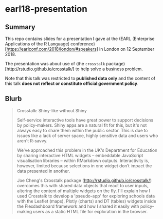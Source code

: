 # earl18-presentation

## Summary

This repo contains slides for a presentation I gave at the (EARL (Enterprise Applications of the R Language) conference)[https://earlconf.com/2018/london/#speakers] in London on 12 September 2018.

The presentation was about use of (the `crosstalk` package)[http://rstudio.github.io/crosstalk/] to help solve a business problem.

Note that this talk was restricted to **published data only** and the content of this talk **does not reflect or constitute official government policy**.

## Blurb

>Crosstalk: Shiny-like without Shiny
>
>Self-service interactive tools have great power to support decisions by policy-makers. Shiny apps are a natural fit for this, but it's not always easy to share them within the public sector. This is due to issues like a lack of server space, highly sensitive data and users who aren't R-savvy. 
>
>We've approached this problem in the UK's Department for Education by sharing interactive HTML widgets – embeddable JavaScript visualisation libraries – within RMarkdown outputs. Interactivity is, however, limited because selections in one widget don’t impact the data presented in another. 
>
>Joe Cheng's Crosstalk package (http://rstudio.github.io/crosstalk/) overcomes this with shared data objects that react to user inputs, altering the content of multiple widgets on the fly. I'll explain how I used Crosstalk to develop a 'pseudo-app' for exploring schools data with the Leaflet (maps), Plotly (charts) and DT (tables) widgets inside the Flexdashboard framework and how I shared it easily with policy-making users as a static HTML file for exploration in the browser.